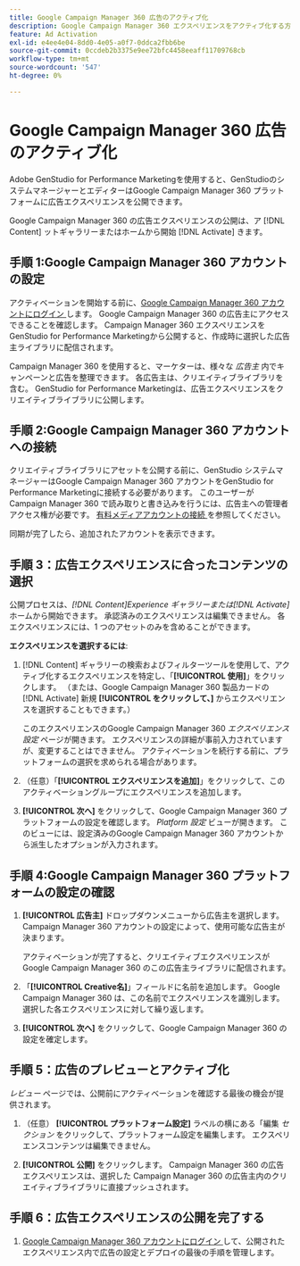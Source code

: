 ```yaml
---
title: Google Campaign Manager 360 広告のアクティブ化
description: Google Campaign Manager 360 エクスペリエンスをアクティブ化する方法について説明します。
feature: Ad Activation
exl-id: e4ee4e04-8dd0-4e05-a0f7-0ddca2fbb6be
source-git-commit: 0ccdeb2b3375e9ee72bfc4458eeaff11709768cb
workflow-type: tm+mt
source-wordcount: '547'
ht-degree: 0%

---
```


# Google Campaign Manager 360 広告のアクティブ化

Adobe GenStudio for Performance Marketingを使用すると、GenStudioのシステムマネージャーとエディターはGoogle Campaign Manager 360 プラットフォームに広告エクスペリエンスを公開できます。

Google Campaign Manager 360 の広告エクスペリエンスの公開は、ア [!DNL Content] ットギャラリーまたはホームから開始 [!DNL Activate] きます。

## 手順 1:Google Campaign Manager 360 アカウントの設定

アクティベーションを開始する前に、[Google Campaign Manager 360 アカウントにログイン ](https://campaignmanager.google.com) します。 Google Campaign Manager 360 の広告主にアクセスできることを確認します。 Campaign Manager 360 エクスペリエンスをGenStudio for Performance Marketingから公開すると、作成時に選択した広告主ライブラリに配信されます。

Campaign Manager 360 を使用すると、マーケターは、様々な _広告主_ 内でキャンペーンと広告を整理できます。 各広告主は、クリエイティブライブラリを含む。 GenStudio for Performance Marketingは、広告エクスペリエンスをクリエイティブライブラリに公開します。

## 手順 2:Google Campaign Manager 360 アカウントへの接続

クリエイティブライブラリにアセットを公開する前に、GenStudio システムマネージャーはGoogle Campaign Manager 360 アカウントをGenStudio for Performance Marketingに接続する必要があります。 このユーザーが Campaign Manager 360 で読み取りと書き込みを行うには、広告主への管理者アクセス権が必要です。 [ 有料メディアアカウントの接続 ](/help/user-guide/connectors/connect-channel.md) を参照してください。

同期が完了したら、追加されたアカウントを表示できます。

## 手順 3：広告エクスペリエンスに合ったコンテンツの選択

公開プロセスは、_[!DNL Content]_Experience ギャラリーまたは_[!DNL Activate]_ ホームから開始できます。 承認済みのエクスペリエンスは編集できません。 各エクスペリエンスには、1 つのアセットのみを含めることができます。

**エクスペリエンスを選択するには**:

1. [!DNL Content] ギャラリーの検索およびフィルターツールを使用して、アクティブ化するエクスペリエンスを特定し、「**[!UICONTROL 使用]**」をクリックします。 （または、Google Campaign Manager 360 製品カードの [!DNL Activate] 新規 **[!UICONTROL をクリックして、]** からエクスペリエンスを選択することもできます。）

   このエクスペリエンスのGoogle Campaign Manager 360 _エクスペリエンス設定_ ページが開きます。 エクスペリエンスの詳細が事前入力されていますが、変更することはできません。 アクティベーションを続行する前に、プラットフォームの選択を求められる場合があります。

1. （任意）「**[!UICONTROL エクスペリエンスを追加]**」をクリックして、このアクティベーショングループにエクスペリエンスを追加します。

1. **[!UICONTROL 次へ]** をクリックして、Google Campaign Manager 360 プラットフォームの設定を確認します。
_Platform 設定_ ビューが開きます。 このビューには、設定済みのGoogle Campaign Manager 360 アカウントから派生したオプションが入力されます。

## 手順 4:Google Campaign Manager 360 プラットフォームの設定の確認

1. **[!UICONTROL 広告主]** ドロップダウンメニューから広告主を選択します。 Campaign Manager 360 アカウントの設定によって、使用可能な広告主が決まります。

   アクティベーションが完了すると、クリエイティブエクスペリエンスがGoogle Campaign Manager 360 のこの広告主ライブラリに配信されます。

1. 「**[!UICONTROL Creative名]**」フィールドに名前を追加します。 Google Campaign Manager 360 は、この名前でエクスペリエンスを識別します。
選択した各エクスペリエンスに対して繰り返します。

1. **[!UICONTROL 次へ]** をクリックして、Google Campaign Manager 360 の設定を確定します。

## 手順 5：広告のプレビューとアクティブ化

_レビュー_ ページでは、公開前にアクティベーションを確認する最後の機会が提供されます。

1. （任意） **[!UICONTROL プラットフォーム設定]** ラベルの横にある「編集 _セクション_ をクリックして、プラットフォーム設定を編集します。 エクスペリエンスコンテンツは編集できません。

1. **[!UICONTROL 公開]** をクリックします。
Campaign Manager 360 の広告エクスペリエンスは、選択した Campaign Manager 360 の広告主内のクリエイティブライブラリに直接プッシュされます。

## 手順 6：広告エクスペリエンスの公開を完了する

1. [Google Campaign Manager 360 アカウントにログイン ](https://campaignmanager.google.com) して、公開されたエクスペリエンス内で広告の設定とデプロイの最後の手順を管理します。

